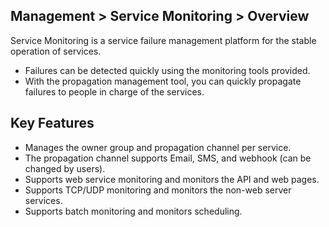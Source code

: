 ## Management > Service Monitoring > Overview

Service Monitoring is a service failure management platform for the stable operation of services. 
- Failures can be detected quickly using the monitoring tools provided.
- With the propagation management tool, you can quickly propagate failures to people in charge of the services.

## Key Features
-  Manages the owner group and propagation channel per service.
- The propagation channel supports Email, SMS, and webhook (can be changed by users).
- Supports web service monitoring and monitors the API and web pages.
- Supports TCP/UDP monitoring and monitors the non-web server services.
- Supports batch monitoring and monitors scheduling.
